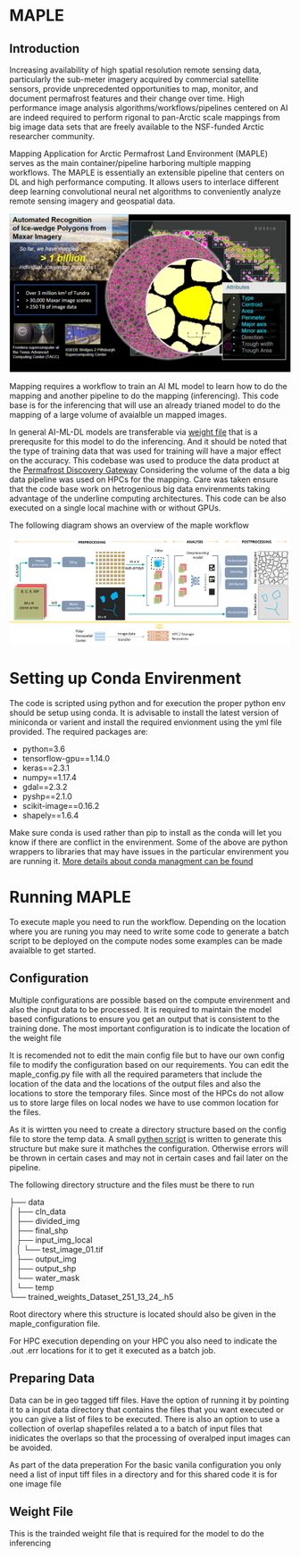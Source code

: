 # MAPLE

## Introduction
Increasing availability of high spatial resolution remote sensing data, particularly the sub-meter imagery acquired by commercial satellite sensors, provide unprecedented opportunities to map, monitor, and document permafrost features and their change over time. High performance image analysis algorithms/workflows/pipelines centered on AI are indeed required to perform rigonal to pan-Arctic scale mappings from big image data sets that are freely available to the NSF-funded Arctic researcher community.

Mapping Application for Arctic Permafrost Land Environment (MAPLE) serves as the main container/pipeline harboring multiple mapping workflows. The MAPLE is essentially an extensible pipeline that centers on DL and high performance computing. It allows users to interlace different deep learning convolutional neural net algorithms to conveniently analyze remote sensing imagery and geospatial data.

![overview](maple_overview.png)

Mapping requires a workflow to train an AI ML model to learn how to do the mapping and another pipeline to do the mapping (inferencing). This code base is for the inferencing that will use an already trianed model to do the mapping of a large volume of avaialble un mapped images. 

In general AI-ML-DL models are transferable via [weight file](#weight-file) that is a prerequsite for this model to do the inferencing. And it should be noted that the type of training data that was used for training will have a major effect on the accuracy. This codebase was used to produce the data product at the [Permafrost Discovery Gateway](https://arcticdata.io/catalog/portals/permafrost) Considering the volume of the data a big data pipeline was used on HPCs for the mapping. Care was taken ensure that the code base work on hetrogenious big data envirenments taking advantage of the underline computing architectures. This code can be also executed on a single local machine with or without GPUs. 

The following diagram shows an overview of the maple workflow

![workflow](maple_workflow.png)

# Setting up Conda Envirenment
The code is scripted using python and for execution the proper python env should be setup using conda. It is advisable to install the latest version of miniconda or varient and install the required envionment using the yml file provided. The required packages are:

  - python=3.6
  - tensorflow-gpu==1.14.0
  - keras==2.3.1
  - numpy==1.17.4
  - gdal==2.3.2
  - pyshp==2.1.0
  - scikit-image==0.16.2
  - shapely==1.6.4

Make sure conda is used rather than pip to install as the conda will let you know if there are conflict in the envirenment. Some of the above are python wrappers to libraries that may have issues in the particular envirenment you are running it. [More details about conda managment can be found](https://conda.io/projects/conda/en/latest/user-guide/tasks/manage-conda.html)


# Running MAPLE

To execute maple you need to run the workflow. Depending on the location where you are runing you may need to write some code to generate a batch script to be deployed on the compute nodes some examples can be made avaialble to get started.

## Configuration
Multiple configurations are possible based on the compute envirenment and also the input data to be processed.
It is required to maintain the model based configurations to ensure you get an output that is consistent to the training done. The most important configuration is to indicate the location of the weight file

It is recomended not to edit the main config file but to have our own config file to modify the configuration based on our requirements. You can edit the maple_config.py file with all the required parameters that include the location of the data and the locations of the output files and also the locations to store the temporary files. Since most of the HPCs do not allow us to store large files on local nodes we have to use common location for the files.

As it is wirtten you need to create a directory structure based on the config file to store the temp data. A small [pythen script](mpl_wokflow_create_dir_struct.py) is written  to generate this structure but make sure it mathches the configuration. Otherwise errors will be thrown in certain cases and may not in certain cases and fail later on the pipeline.

The following directory structure and the files must be there to run

├── data <br>
│ ├── cln_data <br>
│ ├── divided_img <br>
│ ├── final_shp <br>
│ ├── input_img_local <br>
│ │    └── test_image_01.tif <br>
│ ├── output_img <br>
│ ├── output_shp <br>
│ └── water_mask <br>
│    └── temp <br>
└── trained_weights_Dataset_251_13_24_.h5 <br>

Root directory where this structure is located should also be given in the maple_configuration file. 

For HPC execution depending on your HPC you also need to indicate the .out .err locations for it to get it executed as a batch job.

## Preparing Data

Data can be in geo tagged tiff files. Have the option of running it by pointing it to a input data directory that contains the files that you want executed or you can give a list of files to be executed. There is also an option to use a collection of overlap shapefiles related a to a batch of input files that inidicates the overlaps so that the processing of overalped input images can be avoided.

As part of the data preperation
For the basic vanila configuration you only need a list of input tiff files in a directory and for this shared code it is for one image file

<h2 id="weight-file"> Weight File </h2>

This is the trainded weight file that is required for the model to do the inferencing


